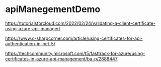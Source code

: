 # apiManegementDemo

https://tutorialsforcloud.com/2022/02/24/validating-a-client-certificate-using-azure-api-manager/

https://www.c-sharpcorner.com/article/using-certificates-for-api-authentication-in-net-5/

https://techcommunity.microsoft.com/t5/fasttrack-for-azure/using-certificates-in-azure-api-management/ba-p/2888447

